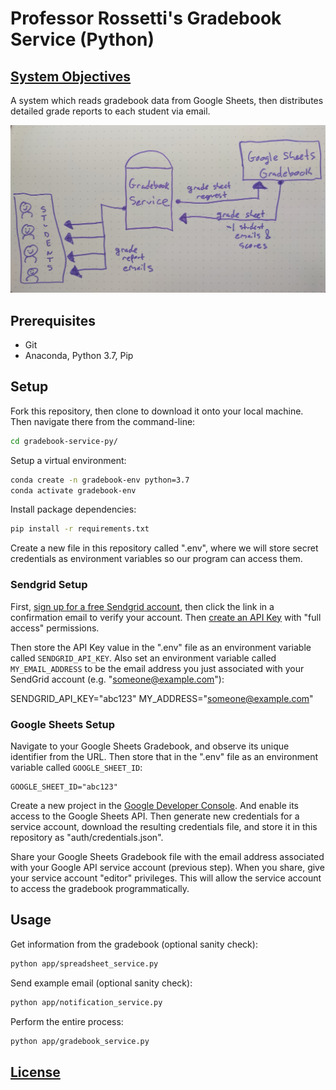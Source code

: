 # Professor Rossetti's Gradebook Service (Python)

## [System Objectives](/planning/system-objectives.pdf)

A system which reads gradebook data from Google Sheets, then distributes detailed grade reports to each student via email.

![](/planning/data-flow-diagram.jpg)

## Prerequisites

  + Git
  + Anaconda, Python 3.7, Pip

## Setup

Fork this repository, then clone to download it onto your local machine. Then navigate there from the command-line:

```sh
cd gradebook-service-py/
```

Setup a virtual environment:

```sh
conda create -n gradebook-env python=3.7
conda activate gradebook-env
```

Install package dependencies:

```sh
pip install -r requirements.txt
```

Create a new file in this repository called ".env", where we will store secret credentials as environment variables so our program can access them.

### Sendgrid Setup

First, [sign up for a free Sendgrid account](https://signup.sendgrid.com/), then click the link in a confirmation email to verify your account. Then [create an API Key](https://app.sendgrid.com/settings/api_keys) with "full access" permissions.

Then store the API Key value in the ".env" file as an environment variable called `SENDGRID_API_KEY`. Also set an environment variable called `MY_EMAIL_ADDRESS` to be the email address you just associated with your SendGrid account (e.g. "someone@example.com"):

   SENDGRID_API_KEY="abc123"
   MY_ADDRESS="someone@example.com"

### Google Sheets Setup

Navigate to your Google Sheets Gradebook, and observe its unique identifier from the URL. Then store that in the ".env" file as an environment variable called `GOOGLE_SHEET_ID`:

    GOOGLE_SHEET_ID="abc123"

Create a new project in the [Google Developer Console](https://console.developers.google.com). And enable its access to the Google Sheets API. Then generate new credentials for a service account, download the resulting credentials file, and store it in this repository as "auth/credentials.json".

Share your Google Sheets Gradebook file with the email address associated with your Google API service account (previous step). When you share, give your service account "editor" privileges. This will allow the service account to access the gradebook programmatically.





## Usage

Get information from the gradebook (optional sanity check):

```sh
python app/spreadsheet_service.py
```

Send example email (optional sanity check):

```sh
python app/notification_service.py
```

Perform the entire process:

```sh
python app/gradebook_service.py
```

## [License](/LICENSE.md)

